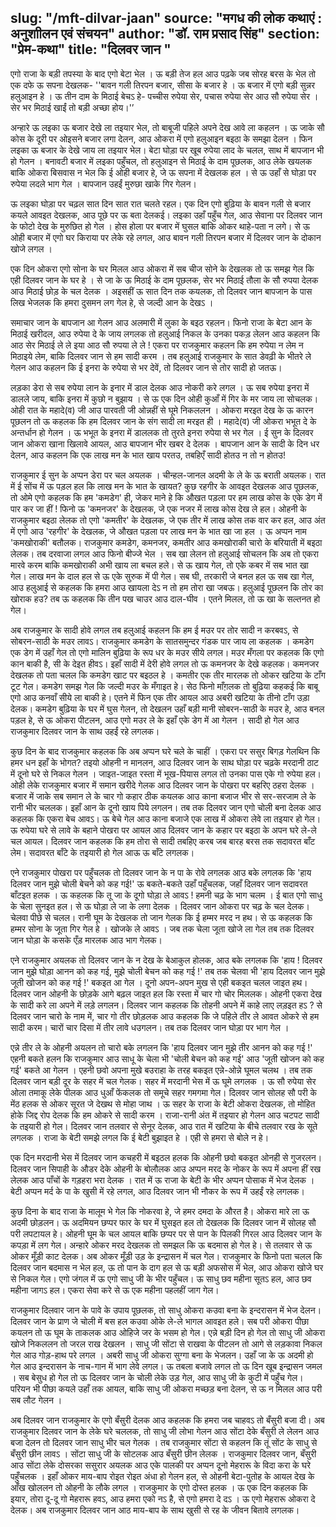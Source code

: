 slug: "/mft-dilvar-jaan"
source: "मगध की लोक कथाएं : अनुशाीलन एवं संचयन"
author: "डॉ. राम प्रसाद सिंह"
section: "प्रेम-कथा"
title: "दिलवर जान "
---
एगो राजा के बड़ी तपस्या के बाद एगो बेटा भेल । ऊ बड़ी तेज हल आउ पढ़के जब सोरह बरस के भेल तो एक दफे ऊ सपना देखलक- ''बावन गली तिरपन बजार, सीसा के बजार हे । ऊ बजार में एगो बड़ी सुन्नर हलुआइन हे । ऊ तीन दाम के मिठाई बेचऽ हे- पच्चीस रुपेया सेर, पचास रुपेया सेर आउ सौ रुपेया सेर । सेर भर मिठाई खाईं तो बड़ी अच्छा होय।'’ 

अन्हारे ऊ लइका ऊ बजार देखे ला तइयार भेल, तो बाबूजी पहिले अपने देख आवे ला कहलन । ऊ जाके सौ कोस के दूरी पर ओइसने बजार लगा देलन, आउ ओकरा में एगो हलुआइन बइठा के समझा देलन । फिन लइका ऊ बजार के देखे जाय ला तइयार भेल। बेटा घोड़ा पर खूब रुपेया लाद के चलल, साथ में बापजान भी हो गेलन । बनावटी बजार में लइका पहुँचल, तो हलुआइन से मिठाई के दाम पूछलक, आउ लेके खयलक बाकि ओकरा बिसवास न भेल कि ई ओही बजार हे, जे ऊ सपना में देखलक हल । से ऊ उहाँ से घोड़ा पर रुपेया लदले भाग गेल । बापजान उहईं मुरुछा खाके गिर गेलन। 

ऊ लइका घोड़ा पर चढ़ल सात दिन सात रात चलते रहल। एक दिन एगो बुढ़िया के बावन गली से बजार कयले आवइत देखलक, आउ पूछे पर ऊ बता देलकई। लइका उहाँ पहुँच गेल, आउ सेवाना पर दिलवर जान के फोटो देख के मुरुछित हो गेल । होस होला पर बजार में घुसल बाकि ओकर थाहे-पता न लगे। से ऊ ओही बजार में एगो घर किराया पर लेके रहे लगल, आउ बावन गली तिरपन बजार में दिलवर जान के दोकान खोजे लगल । 

एक दिन ओकरा एगो सोना के घर मिलल आउ ओकरा में सब चीज सोने के देखलक तो ऊ समझ गेल कि एही दिलवर जान के घर हे । से जा के ऊ मिठाई के दाम पूछलक, सेर भर मिठाई तौला के सौ रुपया देलक आउ मिठाई छोड़ के चल देलक । अइसहीं ऊ सात दिन तक कयलक, तो दिलवर जान बापजान के पास लिख भेजलक कि हमरा दुसमन लग गेल हे, से जल्दी आन के देखऽ । 

समाचार जान के बापजान आ गेलन आउ अलमारी में लुका के बइठ रहलन। फिनो राजा के बेटा आन के मिठाई खरीदल, आउ रुपेया दे के जाय लगलक तो हलुआई निकल के उनका पकड़ लेलन आउ कहलन कि आठ सेर मिठाई ले ले इया आठ सौ रुपया ले ले ! एकरा पर राजकुमार कहलन कि हम रुपेया न लेम न मिठाइये लेम, बाकि दिलवर जान से हम सादी करम । तब हलुआई राजकुमार के सात डेवढ़ी के भीतरे ले गेलन आउ कहलन कि ई इनरा के रुपेया से भर देवें, तो दिलवर जान से तोर सादी हो जतऊ। 

लड़का डेरा से सब रुपेया लान के इनार में डाल देलक आउ नोकरी करे लगल । ऊ सब रुपेया इनरा में डालले जाय, बाकि इनरा में कुछो न बुझाय । से ऊ एक दिन ओही कुआँ में गिर के मर जाय ला सोचलक। ओही रात के महादे(व) जी आउ पारवती जी ओन्नहीं से घूमे निकललन । ओकरा मरइत देख के ऊ कारन पूछलन तो ऊ कहलक कि हम दिलवर जान के संग सादी ला मरइत ही । महादे(व) जी ओकरा भभूत दे के अन्तर्धान हो गेलन । ऊ भभूत के इनरा में डाललक तो तुरते इनरा रुपेया से भर गेल । ई सुन के दिलवर जान ओकरा खाना खिलावे आयल, आउ बापजान भीर खबर दे देलक । बापजान आन के सादी के दिन धर देलन, आउ कहलन कि एक लाख मन के भात खाय परतउ, तबहिएँ सादी होतउ न तो न होतउ! 

राजकुमार ई सुन के अप्पन डेरा पर चल अयलक । चीन्हल-जानल अदमी के ले के ऊ बराती अयलक। रात में ई सोंच में ऊ पड़ल हल कि लाख मन के भात के खायत? कुछ रहगीर के आवइत देखलक आउ पूछलक, तो ओमे एगो कहलक कि हम 'कमडेग' ही, जेकर माने हे कि औखत पड़ला पर हम लाख कोस के एके डेग में पार कर जा हीं ! फिनो ऊ 'कमनजर' के देखलक, जे एक नजर में लाख कोस देख ले हल। ओहनी के राजकुमार बइठा लेलक तो एगो 'कमतीर' के देखलक, जे एक तीर में लाख कोस तक वार कर हल, आउ अंत में एगो आउ 'रहगीर' के देखलक, जे औखत पड़ला पर लाख मन के भात खा जा हल । ऊ अप्पन नाम 'कमखोराकी' बतौलक। राजकुमार कमडेग, कमनजर, कमतीर आउ कमखोराकी चारो के बरियाती में बइठा लेलक। तब दरवाजा लगल आउ फिनो बीज्जे भेल । सब खा लेलन तो हलुआई सोचलन कि अब तो एकरा मारवे करम बाकि कमखोराकी अभी खाय ला बचल हले। से ऊ खाय गेल, तो एके कबर में सब भात खा गेल। लाख मन के दाल हल से ऊ एके सुरुक में पी गेल। सब घी, तरकारी जे बनल हल ऊ सब खा गेल, आउ हलुआई से कहलक कि हमरा आउ खायला देऽ न तो हम तोरा खा जबऊ। हलुआई पूछलन कि तोर का खोराक हउ? तब ऊ कहलक कि तीन पख चाउर आउ दाल-घीव । एतने मिलल, तो ऊ खा के सल्तनत हो गेल।
 
अब राजकुमार के सादी होवे लगल तब हलुआई कहलन कि हम ई मउर पर तोर सादी न करबवऽ, से सोबरन-साठी के मउर लावऽ। राजकुमार कमडेग के सातसमुन्दर गंडक पार जाय ला कहलक । कमडेग एक डेग में उहाँ गेल तो एगो मालिन बुढ़िया के रूप धर के मउर सीये लगल। मउर मँगला पर कहलक कि एगो कान बाकी है, सी के देइत हीवऽ। इहाँ सादी में देरी होवे लगल तो ऊ कमनजर के देखे कहलक। कमनजर देखलक तो पता चलल कि कमडेग खाट पर बइठल हे । कमतीर एक तीर मारलक तो ओकर खटिया के टाँग टूट गेल। कमडेग समझ गेल कि जल्दी मउर के मँगाइत हे। सेठ फिनो माँग़लक तो बुढ़िया कहकई कि बाबू एगो आउ कनवाँ सीये ला बाकी हे। एतने में फिन एक तीर आयल आउ अबरी खटिया के तीनो टाँग उड़ा देलक। कमडेग बुढ़िया के घर में घुस गेलन, तो देखलन उहाँ बड़ी मानी सोबरन-साठी के मउर हे, आउ बनल पड़ल हे, से ऊ ओकरा पीटलन, आउ एगो मउर ले के इहाँ एके डेग में आ गेलन । सादी हो गेल आउ राजकुमार दिलवर जान के साथ उहईं रहे 
लगलक। 

कुछ दिन के बाद राजकुमार कहलक कि अब अप्पन घरे चले के चाहीं । एकरा पर ससुर बिगड़ गेलथिन कि हमर धन इहाँ के भोगत? तइयो ओहनी न मानलन, आउ दिलवर जान के साथ घोड़ा पर चढ़के मरदानी ठाट में दूनो घरे से निकल गेलन । जाइत-जाइत रस्ता में भूख-पियास लगल तो उनका पास एके गो रुपेया हल। ओही लेके राजकुमार बजार में समान खरीदे गेलक आउ दिलवर जान के पोखरा पर बहरिए ठहरा देलक । बजार में जाके सब समान ले के चार गो कहार ठीक कयलक आउ काना बजाज भीर से सर-सरजाम ले के रानी भीर चललक। इहाँ आन के दूनो खाय पिये लगलन। तब तक दिलवर जान एगो चोली बना देलक आउ कहलक कि एकरा बेच आवऽ। ऊ बेचे गेल आउ काना बजाजे एक लाख में ओकरा लेवे ला तइयार हो गेल। ऊ रुपेया घरे से लावे के बहाने पोखरा पर आयल आउ दिलवर जान के कहार पर बइठा के अपन घरे ले-ले चल आयल। दिलवर जान कहलक कि हम तोरा से सादी तबहिए करब जब बारह बरस तक सदावरत बाँट लेम। सदावरत बाँटे के तइयारी हो गेल आऊ ऊ बाँटे लगलक। 

एने राजकुमार पोखरा पर पहुँचलक तो दिलवर जान के न पा के रोवे लगलक आउ बके लगलक कि 'हाय दिलवर जान मुझे चोली बेचने को कह गई!' ऊ बकते-बकते उहाँ पहुँचलक, जहाँ दिलवर जान सदावरत बाँटइत हलक । ऊ कहलक कि तू जा के दूगो घोड़ा ले आवऽ ! हमनी चढ़ के भाग चलम । ई बात एगो साधु के चेला सुनइत हल। से ऊ घोड़ा ले जा के लगा देलक । दिलवर जान ओकरा पर चढ़ के चल देलक। चेलवा पीछे से चलल। रानी घूम के देखलक तो जान गेलक कि ई हम्मर मरद न हथ। से ऊ कहलक कि हम्मर सोना के जूता गिर गेल हे । खोजके ले आवऽ । जब तक चेला जूता खोजे ला गेल तब तक दिलवर जान घोड़ा के कसके एँड़ मारलक आउ भाग गेलक। 

एने राजकुमार अयलक तो दिलवर जान के न देख के बेआकुल होलक, आउ बके लगलक कि 'हाय ! दिलवर जान मुझे घोड़ा आनन को कह गई, मुझे चोली बेचन को कह गई !' तब तक चेलवा भी 'हाय दिलवर जान मुझे जूती खोजन को कह गई !' बकइत आ गेल । दूनो अपन-अपन मुख से एही बकइत चलल जाइत हथ। दिलवर जान ओहनी के छोड़के आगे बढ़ल जाइत हल कि रस्ता में चार गो चोर मिललक। ओहनी एकरा देख के सादी करे ला अपने में लड़े लगलन। दिलवर जान कहलक कि तोहनी अपने में काहे लाए लड़इत हऽ ? से दिलवर जान चारो के नाम में, चार गो तीर छोड़लक आउ कहलक कि जे पहिले तीर ले आवत ओकरे से हम सादी करम। चारों चार दिसा में तीर लावे धउगलन। तब तक दिलवर जान घोड़ा पर भाग गेल । 

एन्ने तीर ले के ओहनी अयलन तो चारो बके लगलन कि 'हाय दिलवर जान मुझे तीर आनन को कह गई !' एहनी बकते हलन कि राजकुमार आउ साधू के चेला भी 'चोली बेचन को कह गई' आउ 'जूती खोजन को कह गई' बकते आ गेलन । एहनी छवो अपना मुखे बउराहा के तरह बकइत एन्ने-ओन्ने घूमल चलथ । तब तक दिलवर जान बड़ी दूर के सहर में चल गेलक। सहर में मरदानी भेस में ऊ घूमे लगलक । ऊ सौ रुपेया सेर ओला तमाकू लेके पीलक आउ धुआँ फेंकलक तो समूचे सहर गमगमा गेल। दिलवर जान सोलह सौ परी के मेंठ हलक से ओकर सूरत जे देखथ से मोहा जाथ । ऊ सहर के राजा के बेटी ओकरा देखलक, तो मोहित होके जिद्द रोप देलक कि हम ओकरे से सादी करम । राजा-रानी अंत में तइयार हो गेलन आउ चटपट सादी के तइयारी हो गेल। दिलवर जान तलवार से सेनूर देलक, आउ रात में खटिया के बीचे तलवार रख के सूते लगलक । राजा के बेटी समझे लगल कि ई बेटी बुझाइत हे । एही से हमरा से बोले न हे। 

एक दिन मरदानी भेस में दिलवर जान कचहरी में बइठल हलक कि ओहनी छवो बकइत ओनही से गुजरलन। दिलवर जान सिपाही के औडर देके ओहनी के बोलौलक आउ अप्पन मरद के नोकर के रूप में अपना हीं रख लेलक आउ पाँचों के गड़हरा भरा देलक । रात में ऊ राजा के बेटी के भीर अप्पन पोसाक में भेज देलक । बेटी अप्पन मर्द के पा के खुसी में रहे लगल, आउ दिलवर जान भी नौकर के रूप में उहईं रहे लगलक।

कुछ दिना के बाद राजा के मालूम भे गेल कि नोकरवा हे, जे हमर दमदा के औरत है। ओकरा मारे ला ऊ अदमी छोड़लन। ऊ अदमियन छप्पर फार के घर में घुसइत हल तो देखलक कि दिलवर जान में सोलह सौ परी लपटायल हे। ओहनी घूम के चल आयल बाकि छप्पर पर से पान के पिलकी गिरल आउ दिलवर जान के कपड़ा में लग गेल। अन्हारे ओकर मरद देखलक तो समझल कि ऊ बदमास हो गेल हे। से तलवार से ऊ ओकर मूँड़ी काट देलक। अब ओकर मूँड़ी उड़ के इन्द्रासन में चल गेल। राजकुमार के फिनो पता चलल कि दिलवर जान बदमास न भेल हल, ऊ तो पान के दाग हल से ऊ बड़ी अफसोस में भेल, आउ ओकरा खोजे घर से निकल गेल। एगो जंगल में ऊ एगो साधु जी के भीर पहुँचल। ऊ साधु छव महीना सूतऽ हल, आउ छव महीना जागऽ हल। एकरा सेवा करे से ऊ एक महीना पहलहीं जाग गेल। 

राजकुमार दिलवार जान के पावे के उपाय पूछलक, तो साधु ओकरा कउवा बना के इन्दरासन में भेज देलन। दिलवर जान के प्राण जे चोली में बस हल कउवा ओके ले-ले भागल आवइत हले। सब परी ओकरा पीछा कयलन तो ऊ घूम के ताकलक आउ ओहिजे जर के भसम हो गेल। एन्ने बड़ी दिन हो गेल तो साधु जी ओकरा खोजे निकललन तो जरल राख देखलन । साधु जी सोंटा से राखवा के पीटलन तो आगे से लड़कावा निकल गेल आउ गोड़-हाथ परे लगल । अबरी साधु जी ओकरा सुग्गा बना के भेजलन। उहाँ जा के ऊ अदमी हो गेल आउ इन्दरासन के नाच-गान में भाग लेवे लगल। ऊ तबला बजावे लगल तो ऊ दिन खूब इन्द्रासन जमल । सब बेसुध हो गेल तो ऊ दिलवर जान के चोली लेके उड़ गेल, आउ साधु जी के कुटी में पहुँच गेल। परियन भी पीछा कयले उहाँ तक आयल, बाकि साधु जी ओकरा मच्छड़ बना देलन, से ऊ न मिलल आउ परी सब लौट गेलन । 

अब दिलवर जान राजकुमार के एगो बँसुरी देलक आउ कहलक कि हमरा जब चाहवऽ तो बँसुरी बजा दी। अब राजकुमार दिलवर जान के लेके घरे चललक, तो साधु जी लोभा गेलन आउ सोंटा देके बँसुरी ले लेलन आउ बजा देलन तो दिलवर जान साधु भीर चल गेलक । तब राजकुमार सोंटा से कहलन कि तूं सोंट के साधु से बँसुरी छीन लावऽ । सोंटा साधु जी के सोटलक आउ बँसुरी छीन लेलक । राजकुमार दिलवर जान, बँसुरी आउ सोंटा लेके दोसरका ससुरार अयलक आउ एके पालकी पर अप्पन दूनो मेहरारू के विदा करा के घरे पहुँचलक । इहाँ ओकर माय-बाप रोइत रोइत अंधा हो गेलन हल, से ओहनी बेटा-पुतोह के आयल देख के आँख खोललन तो ओहनी के लौके लगल । राजकुमार के एगो दोस्त हलक । ऊ एक दिन कहलक कि इयार, तोरा दू-दू गो मेहरारू हवऽ, आउ हमरा एको नऽ है, से एगो हमरा दे दऽ । ऊ एगो मेहरारू ओकरा दे देलक। अब राजकुमार दिलवर जान आठ माय-बाप के साथ खुसी से रह के जीवन बितावे लगलक। 
